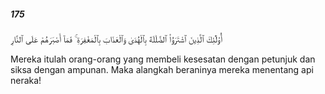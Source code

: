 ##### 175

<span class="ayah">أُو۟لَٰٓئِكَ ٱلَّذِينَ ٱشْتَرَوُا۟ ٱلضَّلَٰلَةَ بِٱلْهُدَىٰ وَٱلْعَذَابَ بِٱلْمَغْفِرَةِ ۚ فَمَآ أَصْبَرَهُمْ عَلَى ٱلنَّارِ</span>

<span class="ayah_translation">Mereka itulah orang-orang yang membeli kesesatan dengan petunjuk dan siksa dengan ampunan. Maka alangkah beraninya mereka menentang api neraka!</span>
